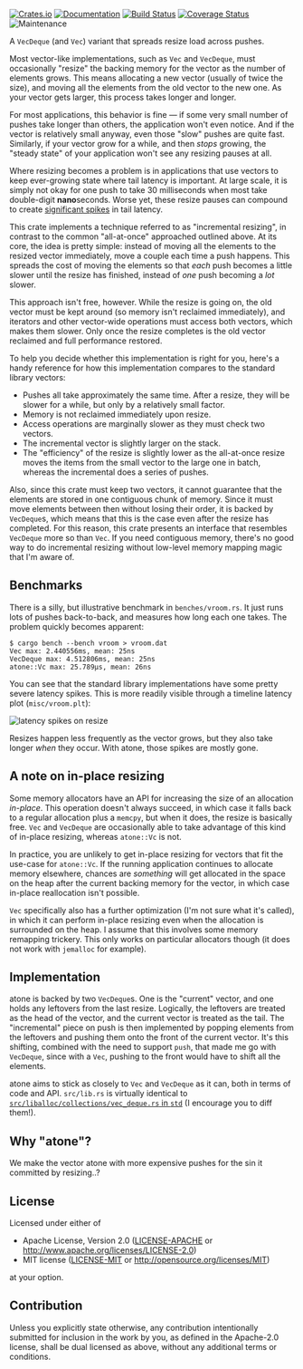 [![Crates.io](https://img.shields.io/crates/v/atone.svg)](https://crates.io/crates/atone)
[![Documentation](https://docs.rs/atone/badge.svg)](https://docs.rs/atone/)
[![Build Status](https://dev.azure.com/jonhoo/jonhoo/_apis/build/status/atone?branchName=master)](https://dev.azure.com/jonhoo/jonhoo/_build/latest?definitionId=28&branchName=master)
[![Coverage Status](https://codecov.io/gh/jonhoo/atone/branch/master/graph/badge.svg)](https://codecov.io/gh/jonhoo/atone)
![Maintenance](https://img.shields.io/badge/maintenance-experimental-blue.svg)

A `VecDeque` (and `Vec`) variant that spreads resize load across pushes.

Most vector-like implementations, such as `Vec` and `VecDeque`, must
occasionally "resize" the backing memory for the vector as the number of
elements grows. This means allocating a new vector (usually of twice the
size), and moving all the elements from the old vector to the new one.
As your vector gets larger, this process takes longer and longer.

For most applications, this behavior is fine — if some very small number
of pushes take longer than others, the application won't even notice.
And if the vector is relatively small anyway, even those "slow" pushes
are quite fast. Similarly, if your vector grow for a while, and then
_stops_ growing, the "steady state" of your application won't see any
resizing pauses at all.

Where resizing becomes a problem is in applications that use vectors to
keep ever-growing state where tail latency is important. At large scale,
it is simply not okay for one push to take 30 milliseconds when most
take double-digit **nano**seconds. Worse yet, these resize pauses can
compound to create [significant spikes] in tail latency.

This crate implements a technique referred to as "incremental resizing",
in contrast to the common "all-at-once" approached outlined above. At
its core, the idea is pretty simple: instead of moving all the elements
to the resized vector immediately, move a couple each time a push
happens. This spreads the cost of moving the elements so that _each_
push becomes a little slower until the resize has finished, instead of
_one_ push becoming a _lot_ slower.

This approach isn't free, however. While the resize is going on, the old
vector must be kept around (so memory isn't reclaimed immediately), and
iterators and other vector-wide operations must access both vectors,
which makes them slower. Only once the resize completes is the old
vector reclaimed and full performance restored.

To help you decide whether this implementation is right for you, here's
a handy reference for how this implementation compares to the standard
library vectors:

 - Pushes all take approximately the same time.
   After a resize, they will be slower for a while, but only by a
   relatively small factor.
 - Memory is not reclaimed immediately upon resize.
 - Access operations are marginally slower as they must check two
   vectors.
 - The incremental vector is slightly larger on the stack.
 - The "efficiency" of the resize is slightly lower as the all-at-once
   resize moves the items from the small vector to the large one in
   batch, whereas the incremental does a series of pushes.

Also, since this crate must keep two vectors, it cannot guarantee that
the elements are stored in one contiguous chunk of memory. Since it must
move elements between then without losing their order, it is backed by
`VecDeque`s, which means that this is the case even after the resize has
completed. For this reason, this crate presents an interface that
resembles `VecDeque` more so than `Vec`. If you need contiguous memory,
there's no good way to do incremental resizing without low-level memory
mapping magic that I'm aware of.

## Benchmarks

There is a silly, but illustrative benchmark in `benches/vroom.rs`. It
just runs lots of pushes back-to-back, and measures how long each one
takes. The problem quickly becomes apparent:

```console
$ cargo bench --bench vroom > vroom.dat
Vec max: 2.440556ms, mean: 25ns
VecDeque max: 4.512806ms, mean: 25ns
atone::Vc max: 25.789µs, mean: 26ns
```

You can see that the standard library implementations have some pretty
severe latency spikes. This is more readily visible through a timeline
latency plot (`misc/vroom.plt`):

![latency spikes on resize](https://raw.githubusercontent.com/jonhoo/atone/master/misc/vroom.png)

Resizes happen less frequently as the vector grows, but they also take
longer _when_ they occur. With atone, those spikes are mostly gone.

## A note on in-place resizing

Some memory allocators have an API for increasing the size of an
allocation _in-place_. This operation doesn't always succeed, in which
case it falls back to a regular allocation plus a `memcpy`, but when it
does, the resize is basically free. `Vec` and `VecDeque` are
occasionally able to take advantage of this kind of in-place resizing,
whereas `atone::Vc` is not.

In practice, you are unlikely to get in-place resizing for vectors that
fit the use-case for `atone::Vc`. If the running application continues
to allocate memory elsewhere, chances are _something_ will get allocated
in the space on the heap after the current backing memory for the
vector, in which case in-place reallocation isn't possible.

`Vec` specifically also has a further optimization (I'm not sure what
it's called), in which it can perform in-place resizing even when the
allocation is surrounded on the heap. I assume that this involves some
memory remapping trickery. This only works on particular allocators
though (it does not work with `jemalloc` for example).

## Implementation

atone is backed by two `VecDeque`s. One is the "current" vector, and one
holds any leftovers from the last resize. Logically, the leftovers are
treated as the head of the vector, and the current vector is treated as
the tail. The "incremental" piece on push is then implemented by popping
elements from the leftovers and pushing them onto the front of the
current vector. It's this shifting, combined with the need to support
`push`, that made me go with `VecDeque`, since with a `Vec`, pushing to
the front would have to shift all the elements.

atone aims to stick as closely to `Vec` and `VecDeque` as it can, both
in terms of code and API. `src/lib.rs` is virtually
identical to [`src/liballoc/collections/vec_deque.rs` in `std`][src] (I
encourage you to diff them!).

## Why "atone"?

We make the vector atone with more expensive pushes for the sin it committed by resizing..?

[significant spikes]: https://twitter.com/jonhoo/status/1277618908355313670
[src]: https://github.com/rust-lang/rust/blob/master/src/liballoc/collections/vec_deque.rs

## License

Licensed under either of

 * Apache License, Version 2.0
   ([LICENSE-APACHE](LICENSE-APACHE) or http://www.apache.org/licenses/LICENSE-2.0)
 * MIT license
   ([LICENSE-MIT](LICENSE-MIT) or http://opensource.org/licenses/MIT)

at your option.

## Contribution

Unless you explicitly state otherwise, any contribution intentionally submitted
for inclusion in the work by you, as defined in the Apache-2.0 license, shall be
dual licensed as above, without any additional terms or conditions.
